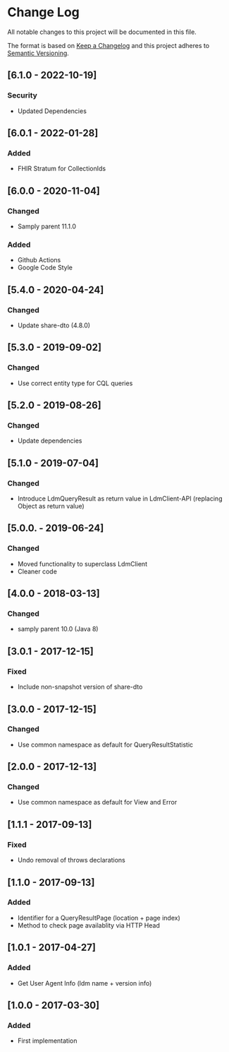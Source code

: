 # Change Log
All notable changes to this project will be documented in this file.

The format is based on [Keep a Changelog](http://keepachangelog.com/)
and this project adheres to [Semantic Versioning](http://semver.org/).

## [6.1.0 - 2022-10-19]
### Security
- Updated Dependencies

## [6.0.1 - 2022-01-28]
### Added
- FHIR Stratum for CollectionIds

## [6.0.0 - 2020-11-04]
### Changed
- Samply parent 11.1.0
### Added
- Github Actions
- Google Code Style

## [5.4.0 - 2020-04-24]
### Changed
- Update share-dto (4.8.0)

## [5.3.0 - 2019-09-02]
### Changed
- Use correct entity type for CQL queries

## [5.2.0 - 2019-08-26]
### Changed
- Update dependencies

## [5.1.0 - 2019-07-04]
### Changed
- Introduce LdmQueryResult as return value in LdmClient-API (replacing Object as return value)

## [5.0.0. - 2019-06-24]
### Changed
- Moved functionality to superclass LdmClient
- Cleaner code

## [4.0.0 - 2018-03-13]
### Changed
- samply parent 10.0 (Java 8)

## [3.0.1 - 2017-12-15]
### Fixed
- Include non-snapshot version of share-dto

## [3.0.0 - 2017-12-15]
### Changed
- Use common namespace as default for QueryResultStatistic

## [2.0.0 - 2017-12-13]
### Changed
- Use common namespace as default for View and Error

## [1.1.1 - 2017-09-13]
### Fixed
- Undo removal of throws declarations

## [1.1.0 - 2017-09-13]
### Added
- Identifier for a QueryResultPage (location + page index)
- Method to check page availablity via HTTP Head

## [1.0.1 - 2017-04-27]
### Added
- Get User Agent Info (ldm name + version info)

## [1.0.0 - 2017-03-30]
### Added
- First implementation
